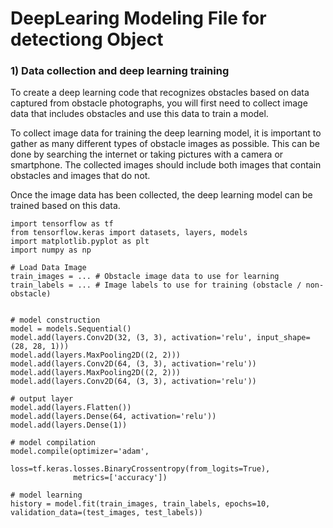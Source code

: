 # DeepLearing Modeling File for detectiong Object

### 1) Data collection and deep learning training

To create a deep learning code that recognizes obstacles based on data captured from obstacle photographs, you will first need to collect image data that includes obstacles and use this data to train a model.

To collect image data for training the deep learning model, it is important to gather as many different types of obstacle images as possible. This can be done by searching the internet or taking pictures with a camera or smartphone. The collected images should include both images that contain obstacles and images that do not.

Once the image data has been collected, the deep learning model can be trained based on this data.

    import tensorflow as tf
    from tensorflow.keras import datasets, layers, models
    import matplotlib.pyplot as plt
    import numpy as np

    # Load Data Image
    train_images = ... # Obstacle image data to use for learning
    train_labels = ... # Image labels to use for training (obstacle / non-obstacle)
    

    # model construction
    model = models.Sequential()
    model.add(layers.Conv2D(32, (3, 3), activation='relu', input_shape=(28, 28, 1)))
    model.add(layers.MaxPooling2D((2, 2)))
    model.add(layers.Conv2D(64, (3, 3), activation='relu'))
    model.add(layers.MaxPooling2D((2, 2)))
    model.add(layers.Conv2D(64, (3, 3), activation='relu'))

    # output layer
    model.add(layers.Flatten())
    model.add(layers.Dense(64, activation='relu'))
    model.add(layers.Dense(1))

    # model compilation
    model.compile(optimizer='adam',
                  loss=tf.keras.losses.BinaryCrossentropy(from_logits=True),
                  metrics=['accuracy'])

    # model learning
    history = model.fit(train_images, train_labels, epochs=10, validation_data=(test_images, test_labels))

